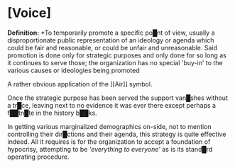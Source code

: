 # **[Voice]**

**Definition:** *To temporarily promote a specific po█nt of view, usually a disproportionate public representation of an ideology or agenda which could be fair and reasonable, or could be unfair and unreasonable.  Said promotion is done only for strategic purposes and only done for so long as it continues to serve those; the organization has no special 'buy-in' to the various causes or ideologies being promoted

A rather obvious application of the [[Air]] symbol.

Once the strategic purpose has been served the support van█shes without a tr█ce, leaving next to no evidence it was ever there except perhaps a f██tn█te in the history b██ks.

In getting various marginalized demographics on-side, not to mention controlling their dir█ctions and their agenda, this strategy is quite effective indeed.  All it requires is for the organization to accept a foundation of hypocrisy, attempting to be *'everything to everyone'* as is its stand█rd operating procedure.
